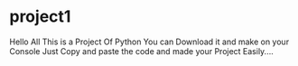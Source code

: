 # project1
Hello All This is a Project Of Python You can Download it and make on your Console Just Copy and paste the code and made your Project Easily....
